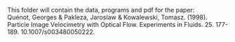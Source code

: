 This folder will contain the data, programs and pdf for the paper:<br>
Quénot, Georges & Pakleza, Jaroslaw & Kowalewski, Tomasz. (1998). Particle Image Velocimetry with Optical Flow. Experiments in Fluids. 25. 177-189. 10.1007/s003480050222.
